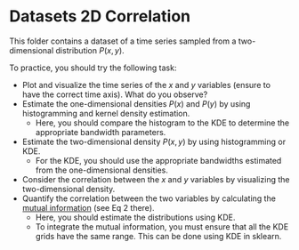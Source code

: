 # Datasets 2D Correlation 

This folder contains a dataset of a time series sampled from a two-dimensional distribution $P(x,y)$. 

To practice, you should try the following task:
- Plot and visualize the time series of the $x$ and $y$ variables (ensure to have the correct time axis). What do you observe?  
- Estimate the one-dimensional densities $P(x)$ and $P(y)$ by using histogramming and kernel density estimation.
  - Here, you should compare the histogram to the KDE to determine the appropriate bandwidth parameters.
- Estimate the two-dimensional density $P(x,y)$ by using histogramming or KDE.
  - For the KDE, you should use the appropriate bandwidths estimated from the one-dimensional densities.
- Consider the correlation between the $x$ and $y$ variables by visualizing the two-dimensional density.
- Quantify the correlation between the two variables by calculating the [mutual information](https://en.wikipedia.org/wiki/Mutual_information) (see Eq 2 there).
  - Here, you should estimate the distributions using KDE.
  - To integrate the mutual information, you must ensure that all the KDE grids have the same range. This can be done using KDE in sklearn.
 
 
